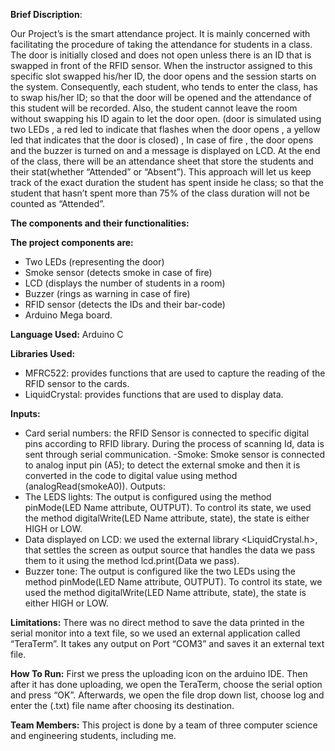 **Brief Discription**:

Our Project’s is the smart attendance project. It is mainly concerned with facilitating the procedure of taking the attendance for students in a class.
The door is initially closed and does not open unless there is an ID that is swapped in front of the RFID sensor. When the instructor assigned to this specific slot swapped his/her ID, the door opens and the session starts on the system. Consequently, each student, who tends to enter the class, has to swap his/her ID; so that the door will be opened and the attendance of this student will be recorded. Also, the student cannot leave the room without swapping his ID again to let the door open. (door is simulated using two LEDs , a red led to indicate that flashes when the door opens , a yellow led that indicates that the door is closed) , In case of fire , the door opens and the buzzer is turned on and a message is displayed on LCD. At the end of the class, there will be an attendance sheet that store the students and their stat(whether “Attended” or “Absent”).
This approach will let us keep track of the exact duration the student has spent inside he class; so that the student that hasn’t spent more than 75% of the class duration will not be counted as “Attended”.

**The components and their functionalities:**

**The project components are:**

- Two LEDs (representing the door)
- Smoke sensor (detects smoke in case of fire)
- LCD (displays the number of students in a room)
- Buzzer (rings as warning in case of fire)
- RFID sensor (detects the IDs and their bar-code)
- Arduino Mega board.

**Language Used:**
Arduino C

**Libraries Used:**
- MFRC522: provides functions that are used to capture the reading of the RFID sensor to the cards.
- LiquidCrystal: provides functions that are used to display data.

**Inputs:**
- Card serial numbers: the RFID Sensor is connected to specific digital pins according to RFID library. During the process of scanning Id, data is sent through serial communication.
-Smoke: Smoke sensor is connected to analog input pin (A5); to detect the external smoke and then it is converted in the code to digital value using method (analogRead(smokeA0)).
Outputs:
- The LEDS lights: The output is configured using the method pinMode(LED Name attribute, OUTPUT). To control its state, we used the method digitalWrite(LED Name attribute, state), the state is either HIGH or LOW.
- Data displayed on LCD: we used the external library <LiquidCrystal.h>, that settles the screen as output source that handles the data we pass them to it using the method lcd.print(Data we pass).
- Buzzer tone: The output is configured like the two LEDs using the method pinMode(LED Name attribute, OUTPUT). To control its state, we used the method digitalWrite(LED Name attribute, state), the state is either HIGH or LOW.

**Limitations:**
There was no direct method to save the data printed in the serial monitor into a text file, so we used an external application called “TeraTerm”. It takes any output on Port “COM3” and saves it an external text file.

**How To Run:**
First we press the uploading icon on the arduino IDE. Then after it has done uploading, we open the TeraTerm, choose the serial option and press “OK”. Afterwards, we open the file drop down list, choose log and enter the (.txt) file name after choosing its destination.

**Team Members:**
This project is done by a team of three computer science and engineering students, including me.
